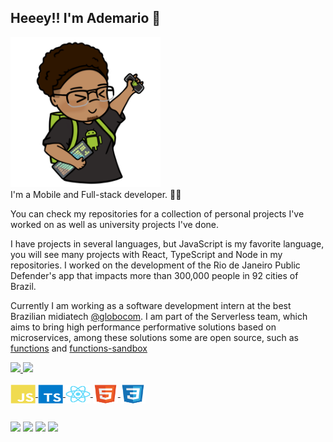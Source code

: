 ## Heeey!! I'm Ademario 🤩 
 <div>
<img height="240em" src="mini ade.png"/>
<div>
I'm a Mobile and Full-stack developer. 📱🚀

You can check my repositories for a collection of personal projects I've worked on as well as university projects I've done.
 
I have projects in several languages, but JavaScript is my favorite language, you will see many projects with React, TypeScript and Node in my repositories. I worked on the development of the Rio de Janeiro Public Defender's app that impacts more than 300,000 people in 92 cities of Brazil.
 
Currently I am working as a software development intern at the best Brazilian midiatech [@globocom](https://github.com/globocom). I am part of the Serverless team, which aims to bring high performance performative solutions based on microservices, among these solutions some are open source, such as [functions](https://github.com/globocom/functions) and [functions-sandbox](https://github.com/globocom/functions-sandbox)

 </div>
 
</div>
 <div>
  <a href="https://github.com/AdeLuigi">
  <img height="180em" src="https://github-readme-stats.vercel.app/api?username=AdeLuigi&show_icons=true&theme=radical&include_all_commits=true&count_private=true"/>
  <img height="180em" src="https://github-readme-stats.vercel.app/api/top-langs/?username=AdeLuigi&layout=compact&langs_count=7&theme=radical"/>
</div>
<div style="display: inline_block"><br>
  <img align="center" alt="Ade-Js" height="30" width="40" src="https://raw.githubusercontent.com/devicons/devicon/master/icons/javascript/javascript-plain.svg">
  <img align="center" alt="Ade-Ts" height="30" width="40" src="https://raw.githubusercontent.com/devicons/devicon/master/icons/typescript/typescript-plain.svg">
  <img align="center" alt="Ade-React" height="30" width="40" src="https://raw.githubusercontent.com/devicons/devicon/master/icons/react/react-original.svg">
  <img align="center" alt="Ade-HTML" height="30" width="40" src="https://raw.githubusercontent.com/devicons/devicon/master/icons/html5/html5-original.svg">
  <img align="center" alt="Ade-CSS" height="30" width="40" src="https://raw.githubusercontent.com/devicons/devicon/master/icons/css3/css3-original.svg">
</div>
  
  ##
 
<div> 
  <a href="https://www.youtube.com/channel/UCICSOZEBVRGRfOTAam-QzSA" target="_blank"><img src="https://img.shields.io/badge/YouTube-FF0000?style=for-the-badge&logo=youtube&logoColor=white" target="_blank"></a>
  <a href="https://www.instagram.com/ademariovitor/" target="_blank"><img src="https://img.shields.io/badge/-Instagram-%23E4405F?style=for-the-badge&logo=instagram&logoColor=white" target="_blank"></a>
  <a href = "mailto:ademario63@gmail.com"><img src="https://img.shields.io/badge/-Gmail-%23333?style=for-the-badge&logo=gmail&logoColor=white" target="_blank"></a>
  <a href="https://www.linkedin.com/in/ademariovitor" target="_blank"><img src="https://img.shields.io/badge/-LinkedIn-%230077B5?style=for-the-badge&logo=linkedin&logoColor=white" target="_blank"></a> 
 
 
</div>
